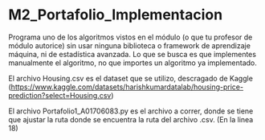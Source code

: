 # M2_Portafolio_Implementacion
Programa uno de los algoritmos vistos en el módulo (o que tu profesor de módulo autorice) sin usar ninguna biblioteca o framework de aprendizaje máquina, ni de estadística avanzada. Lo que se busca es que implementes manualmente el algoritmo, no que importes un algoritmo ya implementado. 


El archivo Housing.csv es el dataset que se utilizo, descragado de Kaggle (https://www.kaggle.com/datasets/harishkumardatalab/housing-price-prediction?select=Housing.csv)

El archivo Portafolio1_A01706083.py es el archivo a correr, donde se tiene que ajustar la ruta donde se encuentra la ruta del archivo .csv. (En la linea 18)
